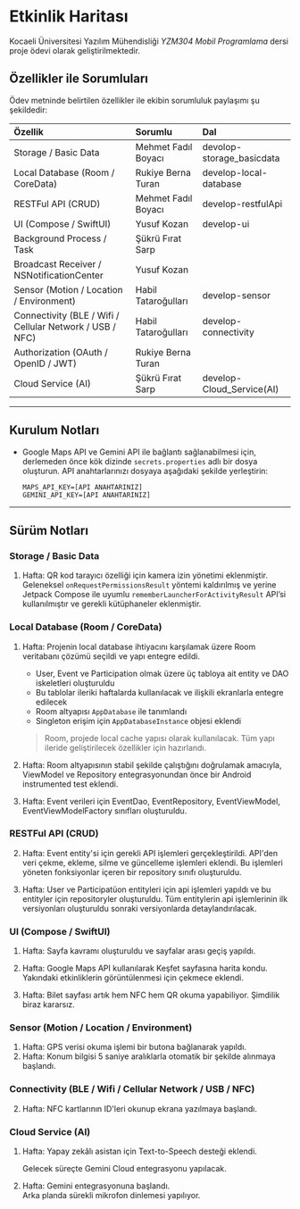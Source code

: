 # Etkinlik Haritası

Kocaeli Üniversitesi Yazılım Mühendisliği *YZM304 Mobil Programlama* dersi
proje ödevi olarak geliştirilmektedir.


## Özellikler ile Sorumluları

Ödev metninde belirtilen özellikler ile ekibin sorumluluk paylaşımı şu şekildedir:  

| Özellik                                                  | Sorumlu             | Dal                       |
| :------------------------------------------------------- | :------------------ | :------------------------ |
| Storage / Basic Data                                     | Mehmet Fadıl Boyacı | devolop-storage_basicdata |
| Local Database (Room / CoreData)                         | Rukiye Berna Turan  | develop-local-database    |
| RESTFul API (CRUD)                                       | Mehmet Fadıl Boyacı | develop-restfulApi        |
| UI (Compose / SwiftUI)                                   | Yusuf Kozan         | develop-ui                |
| Background Process / Task                                | Şükrü Fırat Sarp    |                           |
| Broadcast Receiver / NSNotificationCenter                | Yusuf Kozan         |                           |
| Sensor (Motion / Location / Environment)                 | Habil Tataroğulları | develop-sensor            |
| Connectivity (BLE / Wifi / Cellular Network / USB / NFC) | Habil Tataroğulları | develop-connectivity      |
| Authorization (OAuth / OpenID / JWT)                     | Rukiye Berna Turan  |                           |
| Cloud Service (AI)                                       | Şükrü Fırat Sarp    | develop-Cloud_Service(AI) |

---

## Kurulum Notları

* Google Maps API ve Gemini API ile bağlantı sağlanabilmesi için, derlemeden önce
    kök dizinde `secrets.properties` adlı bir dosya oluşturun. API anahtarlarınızı
    dosyaya aşağıdaki şekilde yerleştirin:  
    ```
    MAPS_API_KEY=[API ANAHTARINIZ]
    GEMINI_API_KEY=[API ANAHTARINIZ]
    ```

---

## Sürüm Notları

### Storage / Basic Data

1. Hafta: QR kod tarayıcı özelliği için kamera izin yönetimi eklenmiştir.  
    Geleneksel `onRequestPermissionsResult` yöntemi kaldırılmış ve yerine Jetpack Compose ile uyumlu
    `rememberLauncherForActivityResult` API’si kullanılmıştır ve gerekli kütüphaneler eklenmiştir.

### Local Database (Room / CoreData)

1. Hafta: Projenin local database ihtiyacını karşılamak üzere Room veritabanı çözümü seçildi ve yapı entegre edildi.  

    * User, Event ve Participation olmak üzere üç tabloya ait entity ve DAO iskeletleri oluşturuldu
    * Bu tablolar ileriki haftalarda kullanılacak ve ilişkili ekranlarla entegre edilecek
    * Room altyapısı `AppDatabase` ile tanımlandı
    * Singleton erişim için `AppDatabaseInstance` objesi eklendi  
    > Room, projede local cache yapısı olarak kullanılacak. Tüm yapı ileride geliştirilecek özellikler için hazırlandı.  

2. Hafta: Room altyapısının stabil şekilde çalıştığını doğrulamak amacıyla,
    ViewModel ve Repository entegrasyonundan önce bir Android instrumented test eklendi.  

3. Hafta: Event verileri için EventDao, EventRepository, EventViewModel, EventViewModelFactory
    sınıfları oluşturuldu.

### RESTFul API (CRUD)

2. Hafta: Event entity'si için gerekli API işlemleri gerçekleştirildi.
    API'den veri çekme, ekleme, silme ve güncelleme işlemleri eklendi.
    Bu işlemleri yöneten fonksiyonlar içeren bir repository sınıfı oluşturuldu.  

3. Hafta: User ve Participatüon entityleri için api işlemleri yapıldı ve bu entityler için
    repositoryler oluşturuldu. Tüm entitylerin api işlemlerinin ilk versiyonları oluşturuldu sonraki versiyonlarda detaylandırılacak.

### UI (Compose / SwiftUI)

1. Hafta: Sayfa kavramı oluşturuldu ve sayfalar arası geçiş yapıldı.  
2. Hafta: Google Maps API kullanılarak Keşfet sayfasına harita kondu.  
    Yakındaki etkinliklerin görüntülenmesi için çekmece eklendi.  

3. Hafta: Bilet sayfası artık hem NFC hem QR okuma yapabiliyor. Şimdilik biraz kararsız.

### Sensor (Motion / Location / Environment)

1. Hafta: GPS verisi okuma işlemi bir butona bağlanarak yapıldı.
2. Hafta: Konum bilgisi 5 saniye aralıklarla otomatik bir şekilde alınmaya başlandı.

### Connectivity (BLE / Wifi / Cellular Network / USB / NFC)

2. Hafta: NFC kartlarının ID'leri okunup ekrana yazılmaya başlandı.

### Cloud Service (AI)

1. Hafta: Yapay zekâlı asistan için Text-to-Speech desteği eklendi.  

    Gelecek süreçte Gemini Cloud entegrasyonu yapılacak.

2. Hafta: Gemini entegrasyonuna başlandı.  
    Arka planda sürekli mikrofon dinlemesi yapılıyor.